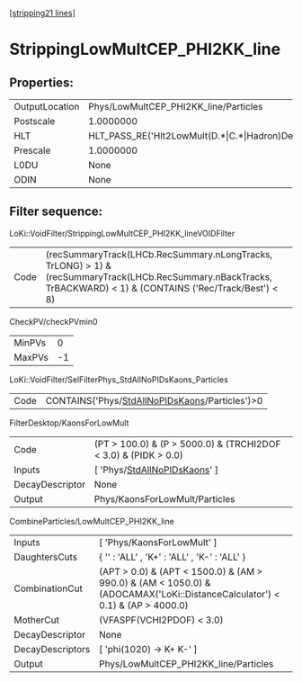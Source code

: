 [[stripping21 lines]](./stripping21-index)

# StrippingLowMultCEP_PHI2KK_line

## Properties:

|                |                                                        |
|----------------|--------------------------------------------------------|
| OutputLocation | Phys/LowMultCEP_PHI2KK_line/Particles                  |
| Postscale      | 1.0000000                                              |
| HLT            | HLT_PASS_RE('Hlt2LowMult(D.\*\|C.\*\|Hadron)Decision') |
| Prescale       | 1.0000000                                              |
| L0DU           | None                                                   |
| ODIN           | None                                                   |

## Filter sequence:

LoKi::VoidFilter/StrippingLowMultCEP_PHI2KK_lineVOIDFilter

|      |                                                                                                                                                                    |
|------|--------------------------------------------------------------------------------------------------------------------------------------------------------------------|
| Code | (recSummaryTrack(LHCb.RecSummary.nLongTracks, TrLONG) \> 1) & (recSummaryTrack(LHCb.RecSummary.nBackTracks, TrBACKWARD) \< 1) & (CONTAINS ('Rec/Track/Best') \< 8) |

CheckPV/checkPVmin0

|        |     |
|--------|-----|
| MinPVs | 0   |
| MaxPVs | -1  |

LoKi::VoidFilter/SelFilterPhys_StdAllNoPIDsKaons_Particles

|      |                                                                                                    |
|------|----------------------------------------------------------------------------------------------------|
| Code | CONTAINS('Phys/[StdAllNoPIDsKaons](./stripping21-commonparticles-stdallnopidskaons)/Particles')\>0 |

FilterDesktop/KaonsForLowMult

|                 |                                                                                   |
|-----------------|-----------------------------------------------------------------------------------|
| Code            | (PT \> 100.0) & (P \> 5000.0) & (TRCHI2DOF \< 3.0) & (PIDK \> 0.0)                |
| Inputs          | [ 'Phys/[StdAllNoPIDsKaons](./stripping21-commonparticles-stdallnopidskaons)' ] |
| DecayDescriptor | None                                                                              |
| Output          | Phys/KaonsForLowMult/Particles                                                    |

CombineParticles/LowMultCEP_PHI2KK_line

|                  |                                                                                                                                  |
|------------------|----------------------------------------------------------------------------------------------------------------------------------|
| Inputs           | [ 'Phys/KaonsForLowMult' ]                                                                                                     |
| DaughtersCuts    | { '' : 'ALL' , 'K+' : 'ALL' , 'K-' : 'ALL' }                                                                                     |
| CombinationCut   | (APT \> 0.0) & (APT \< 1500.0) & (AM \> 990.0) & (AM \< 1050.0) & (ADOCAMAX('LoKi::DistanceCalculator') \< 0.1) & (AP \> 4000.0) |
| MotherCut        | (VFASPF(VCHI2PDOF) \< 3.0)                                                                                                       |
| DecayDescriptor  | None                                                                                                                             |
| DecayDescriptors | [ 'phi(1020) -\> K+ K-' ]                                                                                                      |
| Output           | Phys/LowMultCEP_PHI2KK_line/Particles                                                                                            |
